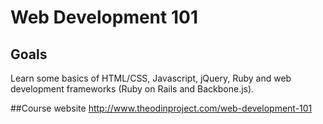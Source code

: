 # Web Development 101
## Goals
Learn some basics of HTML/CSS, Javascript, jQuery, Ruby and web development frameworks (Ruby on Rails and Backbone.js).

##Course website
http://www.theodinproject.com/web-development-101

